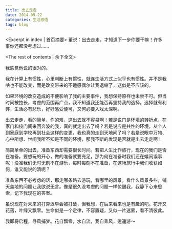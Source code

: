 ```yaml
---
title: 出去走走
date: 2014-09-22
categories: 生活感悟
tags: blog
---
```

<Excerpt in index | 首页摘要>
董说：出去走走，才知道下一步你要干嘛！许多事你还都没考虑过……
<!--more-->
<The rest of contents | 余下全文>

我感觉他说的很对的。

我在计算上有惯性，心里判断上有惯性，就连生活方式上似乎也有惯性。并不是我啥也不能改变，而是改变带来的不适感偶尔让我退缩了，这似是不应该的。

如果环境的改变造成的不便影响了我的主要事件，我想保持原样也未尝不可。但当时间被拉长，考虑的范围再广点，我不知道我还能否再坚持我的选择。选择就有利弊，生活必有悲乐，好好感受便可，又何必要入戏太深啊。

出去走走，看的简单，作的难，这出去就不容易啊！若是说门是环境的转折点，在家门和校门间来回奔波的我，真的就走出去了吗？若是说应是共性的环境，从个人到家庭到学校再到社会这样的变更，我也真的走到天地间了吗？若是说眼中万物、心中所想、世间我所不知是不同的环境，那我不断的发现是否就是出去走走啊！

简简单单的出去，准备东西却需要很长时间。若把人生比作旅行，现在的我们是否在准备。要想玩的开心，做的准备就要充足，那为何在准备时我们还在嬉闹误事呢！没准我们无时无刻不在游乐，每时每刻不在准备，在这场旅行中我们收获如何，谁又能说的清呢？

准备东西不必考虑的话，那走哪条路去游玩，看哪里的风景，看什么风景多些，铺天盖地的问题让我欲说无言。像是很久没考虑的问题一样惊醒我，我静下心来思索，记下我现在的答案。

虽说现在对未来的打算迟早会被打破，但我想，在后来看来也是有趣的吧。花开又花落，叶绿又飘零。生命似是一个定律，不容置疑，又似一片迷雾，看不清彼此。

我即将启程，寻风捕梦。花自飘零，水自流，我自乘风，逍遥游～
